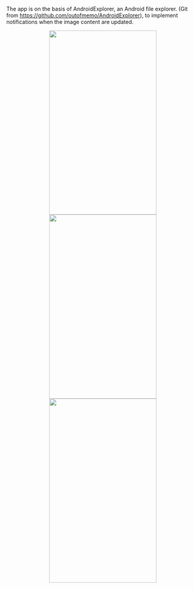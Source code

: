 The app is on the basis of AndroidExplorer, an Android file explorer.
(Git from https://github.com/outofmemo/AndroidExplorer), to implement notifications when the image content are updated.

<div align=center>
  <img width="280" height="480" src="https://github.com/xinyu1118/AndroidExplorer/blob/master/images/screenshot_1.png" />
</div>

<div align=center>
  <img width="280" height="480" src="https://github.com/xinyu1118/AndroidExplorer/blob/master/images/screenshot_2.png" />
</div>

<div align=center>
  <img width="280" height="480" src="https://github.com/xinyu1118/AndroidExplorer/blob/master/images/screenshot_3.png" />
</div>
